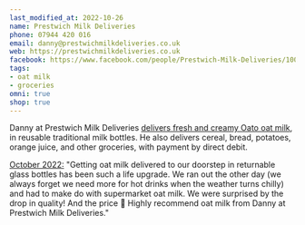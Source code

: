 ```yaml
---
last_modified_at: 2022-10-26
name: Prestwich Milk Deliveries
phone: 07944 420 016
email: danny@prestwichmilkdeliveries.co.uk
web: https://prestwichmilkdeliveries.co.uk
facebook: https://www.facebook.com/people/Prestwich-Milk-Deliveries/100057500767911/
tags:
- oat milk
- groceries
omni: true
shop: true
---
```


Danny at Prestwich Milk Deliveries [delivers fresh and creamy Oato oat milk](https://prestwichmilkdeliveries.co.uk/oato-oat-milk-deliveries), in reusable traditional milk bottles. He also delivers cereal, bread, potatoes, orange juice, and other groceries, with payment by direct debit.

[October 2022:](http://www.instagram.com/p/CkIa5vzNLnK) "Getting oat milk delivered to our doorstep in returnable glass bottles has been such a life upgrade. We ran out the other day (we always forget we need more for hot drinks when the weather turns chilly) and had to make do with supermarket oat milk. We were surprised by the drop in quality! And the price 🫣 Highly recommend oat milk from Danny at Prestwich Milk Deliveries."
